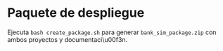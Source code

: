 # Paquete de despliegue

Ejecuta `bash create_package.sh` para generar `bank_sim_package.zip` con ambos proyectos y documentaci\u00f3n.
